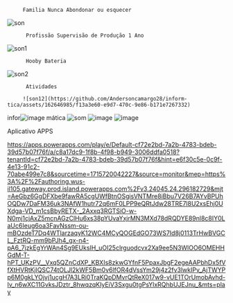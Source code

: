          Familia Nunca Abondonar ou esquecer 
![son](https://github.com/Andersoncamargo28/inform-tica/assets/162646985/677814dc-523e-4bdd-9fa9-6cd3824d0db4)
          
          
          Profissão Supervisão de Produção 1 Ano
![son1](https://github.com/Andersoncamargo28/inform-tica/assets/162646985/4302f671-1794-4eff-aaf1-7871b6921a91)
         
          
          Hooby Bateria
![son2](https://github.com/Andersoncamargo28/inform-tica/assets/162646985/bbc42ac5-c92e-47f6-adfc-a6972afbad11)


          Atividades 
          
         ![son12](https://github.com/Andersoncamargo28/inform-tica/assets/162646985/f13a3e60-e9d7-470c-9e86-b171e7267332)





 infor![image](https://github.com/Andersoncamargo28/inform-tica/assets/162646985/ea9d0332-5bd6-4789-97d7-8dce400f0dd0)
mática 
![som](https://github.com/Andersoncamargo28/inform-tica/assets/162646985/204190f1-98d7-4362-8d0c-a69bbbaed0e0)
![image](https://github.com/Andersoncamargo28/inform-tica/assets/162646985/605368ff-5396-453d-b841-fb3134eef033)
![image](https://github.com/Andersoncamargo28/inform-tica/assets/162646985/587b9586-86e0-4cf5-9297-d4af937cbbdd)

Aplicativo APPS

https://apps.powerapps.com/play/e/Default-cf72e2bd-7a2b-4783-bdeb-39d57b07f76f/a/c8a17dc9-1f8b-4f98-b949-3006ddfa0518?tenantId=cf72e2bd-7a2b-4783-bdeb-39d57b07f76f&hint=e6f30c5e-0c9f-4e13-91c2-70abe499e7c8&sourcetime=1715720042227&source=monitor&mep=https%3A%2F%2Fauthoring.wus-il105.gateway.prod.island.powerapps.com%2Fv3.24045.24.296182729&mjt=AeGbz6GgDFXbe9fawRA5cgUWfBtnOSgisVNTMre8iBbu7V26B7AYvBPUhOQDw7DaFM36uk3NAfW1hutr72q6mF0LPP9eQRtJdw28TRE7l8U2xsEhj0UXdga-VD_m1csBbyRETX-_2Axxq3RGTSiO-w-N0mj1cjAxZ5mcnAGzClHu6xs38pYUvaYxjrMN3MXd78dRQDYE89nl8c8IY0LaUc6Ieug6oa3FavNssm-ou-mBOzdeT7Dq4WTlarzaqyK12WC4MCyQOGEdGO73WS7Id8j0113TrHwBVGCL_FztRQ-mm9bPJh4_gx-n4-pA6_7jzkEgYrWAn4Sg9EUksIH_uOI25clrguodcvx2Xa9ee5N3WlOO6OMEHHGdM-T-hPT_UKzPV__Vxq5QZnCdXP_KBXIs8zkwGYfnF5PpaxJbgF2egeAAPbhDx5fVfXtHVRtKjlQSC74tOLJl2kWF5Bm0v6lfOR4dVssYm29j4z2fv3lwkIPv_AjTWYPp6M0gkLYOjvj1ucgH7A3LRi0TraKQpDMvrQtReX017w9-vUE1TOrUmobAvhd-Iv_n6wXC11GvksJDztr_8hwqzqKIyEiV3Sxgu0tgPsYlxRQhbUJEJnu_&mts=play
